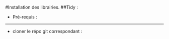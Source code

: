 #Installation des librairies.
##Tidy :

- Pré-requis :
---------------
  - cloner le répo git correspondant : 
